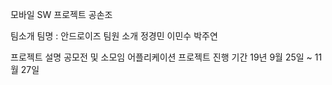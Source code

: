 모바일 SW 프로젝트 공손조


팀소개
팀명 : 안드로이즈
  팀원 소개
    정경민
    이민수
    박주연
    
프로젝트 설명
  공모전 및 소모임 어플리케이션
프로젝트 진행 기간
  19년 9월 25일 ~ 11월 27일
